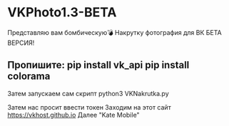 # VKPhoto1.3-BETA
Представляю вам бомбическую💣
Накрутку фотография для ВК
БЕТА ВЕРСИЯ!

Пропишите:
pip install vk_api
pip install colorama
---------------------------
Затем запускаем сам скрипт
python3 VKNakrutka.py

Затем нас просит ввести токен
Заходим на этот сайт https://vkhost.github.io
Далее "Kate Mobile"
